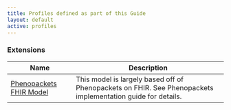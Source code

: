 ```yaml
---
title: Profiles defined as part of this Guide
layout: default
active: profiles
---
```


<!-- { :.no_toc } -->

### Extensions
<!-- TODO - This needs to be replaced with liquid tags so that its dynamically generated-->
<table>
<thead>
<tr>
<th>Name</th>
<th>Description</th>
</tr>
</thead>
<tbody>
<tr>
<td><a href="https://aehrc.github.io/fhir-phenopackets-ig/">Phenopackets FHIR Model</a></td>
<td>This model is largely based off of Phenopackets on FHIR. See Phenopackets implementation guide for details.</td>
</tr>
</tbody>
</table>
